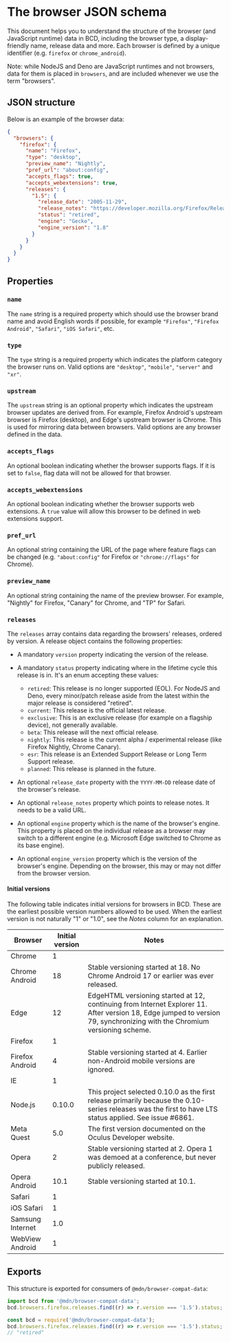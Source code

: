 # The browser JSON schema

This document helps you to understand the structure of the browser (and JavaScript runtime) data in BCD, including the browser type, a display-friendly name, release data and more. Each browser is defined by a unique identifier (e.g. `firefox` or `chrome_android`).

Note: while NodeJS and Deno are JavaScript runtimes and not browsers, data for them is placed in `browsers`, and are included whenever we use the term "browsers".

## JSON structure

Below is an example of the browser data:

```json
{
  "browsers": {
    "firefox": {
      "name": "Firefox",
      "type": "desktop",
      "preview_name": "Nightly",
      "pref_url": "about:config",
      "accepts_flags": true,
      "accepts_webextensions": true,
      "releases": {
        "1.5": {
          "release_date": "2005-11-29",
          "release_notes": "https://developer.mozilla.org/Firefox/Releases/1.5",
          "status": "retired",
          "engine": "Gecko",
          "engine_version": "1.8"
        }
      }
    }
  }
}
```

## Properties

### `name`

The `name` string is a required property which should use the browser brand name and avoid English words if possible, for example `"Firefox"`, `"Firefox Android"`, `"Safari"`, `"iOS Safari"`, etc.

### `type`

The `type` string is a required property which indicates the platform category the browser runs on. Valid options are `"desktop"`, `"mobile"`, `"server"` and `"xr"`.

### `upstream`

The `upstream` string is an optional property which indicates the upstream browser updates are derived from. For example, Firefox Android's upstream browser is Firefox (desktop), and Edge's upstream browser is Chrome. This is used for mirroring data between browsers. Valid options are any browser defined in the data.

### `accepts_flags`

An optional boolean indicating whether the browser supports flags. If it is set to `false`, flag data will not be allowed for that browser.

### `accepts_webextensions`

An optional boolean indicating whether the browser supports web extensions. A `true` value will allow this browser to be defined in web extensions support.

### `pref_url`

An optional string containing the URL of the page where feature flags can be changed (e.g. `"about:config"` for Firefox or `"chrome://flags"` for Chrome).

### `preview_name`

An optional string containing the name of the preview browser. For example, "Nightly" for Firefox, "Canary" for Chrome, and "TP" for Safari.

### `releases`

The `releases` array contains data regarding the browsers' releases, ordered by version. A release object contains the following properties:

- A mandatory `version` property indicating the version of the release.

- A mandatory `status` property indicating where in the lifetime cycle this release is in. It's an enum accepting these values:

  - `retired`: This release is no longer supported (EOL). For NodeJS and Deno, every minor/patch release aside from the latest within the major release is considered "retired".
  - `current`: This release is the official latest release.
  - `exclusive`: This is an exclusive release (for example on a flagship device), not generally available.
  - `beta`: This release will the next official release.
  - `nightly`: This release is the current alpha / experimental release (like Firefox Nightly, Chrome Canary).
  - `esr`: This release is an Extended Support Release or Long Term Support release.
  - `planned`: This release is planned in the future.

- An optional `release_date` property with the `YYYY-MM-DD` release date of the browser's release.

- An optional `release_notes` property which points to release notes. It needs to be a valid URL.

- An optional `engine` property which is the name of the browser's engine. This property is placed on the individual release as a browser may switch to a different engine (e.g. Microsoft Edge switched to Chrome as its base engine).

- An optional `engine_version` property which is the version of the browser's engine. Depending on the browser, this may or may not differ from the browser version.

#### Initial versions

The following table indicates initial versions for browsers in BCD. These are the earliest possible version numbers allowed to be used. When the earliest version is not naturally "1" or "1.0", see the _Notes_ column for an explanation.

| Browser          | Initial version | Notes                                                                                                                                                                    |
| ---------------- | --------------- | ------------------------------------------------------------------------------------------------------------------------------------------------------------------------ |
| Chrome           | 1               |                                                                                                                                                                          |
| Chrome Android   | 18              | Stable versioning started at 18. No Chrome Android 17 or earlier was ever released.                                                                                      |
| Edge             | 12              | EdgeHTML versioning started at 12, continuing from Internet Explorer 11. After version 18, Edge jumped to version 79, synchronizing with the Chromium versioning scheme. |
| Firefox          | 1               |                                                                                                                                                                          |
| Firefox Android  | 4               | Stable versioning started at 4. Earlier non-Android mobile versions are ignored.                                                                                         |
| IE               | 1               |                                                                                                                                                                          |
| Node.js          | 0.10.0          | This project selected 0.10.0 as the first release primarily because the 0.10-series releases was the first to have LTS status applied. See issue #6861.                  |
| Meta Quest       | 5.0             | The first version documented on the Oculus Developer website.                                                                                                            |
| Opera            | 2               | Stable versioning started at 2. Opera 1 was demoed at a conference, but never publicly released.                                                                         |
| Opera Android    | 10.1            | Stable versioning started at 10.1.                                                                                                                                       |
| Safari           | 1               |                                                                                                                                                                          |
| iOS Safari       | 1               |                                                                                                                                                                          |
| Samsung Internet | 1.0             |                                                                                                                                                                          |
| WebView Android  | 1               |                                                                                                                                                                          |

## Exports

This structure is exported for consumers of `@mdn/browser-compat-data`:

```js
import bcd from '@mdn/browser-compat-data';
bcd.browsers.firefox.releases.find((r) => r.version === '1.5').status; // "retired"
```

```js
const bcd = require('@mdn/browser-compat-data');
bcd.browsers.firefox.releases.find((r) => r.version === '1.5').status;
// "retired"
```
